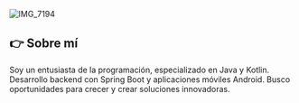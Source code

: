 ![IMG_7194](https://github.com/user-attachments/assets/17b7299b-1b3d-4fdd-b700-9adfd3c66511)

## 👉 Sobre mí
Soy un entusiasta de la programación, especializado en Java y Kotlin. Desarrollo backend con Spring Boot y aplicaciones móviles Android. Busco oportunidades para crecer y crear soluciones innovadoras.
<!--
**ildeagr/ildeagr** is a ✨ _special_ ✨ repository because its `README.md` (this file) appears on your GitHub profile.

Here are some ideas to get you started:

- 🔭 I’m currently working on ...
- 🌱 I’m currently learning ...
- 👯 I’m looking to collaborate on ...
- 🤔 I’m looking for help with ...
- 💬 Ask me about ...
- 📫 How to reach me: ...
- 😄 Pronouns: ...
- ⚡ Fun fact: ...
-->
